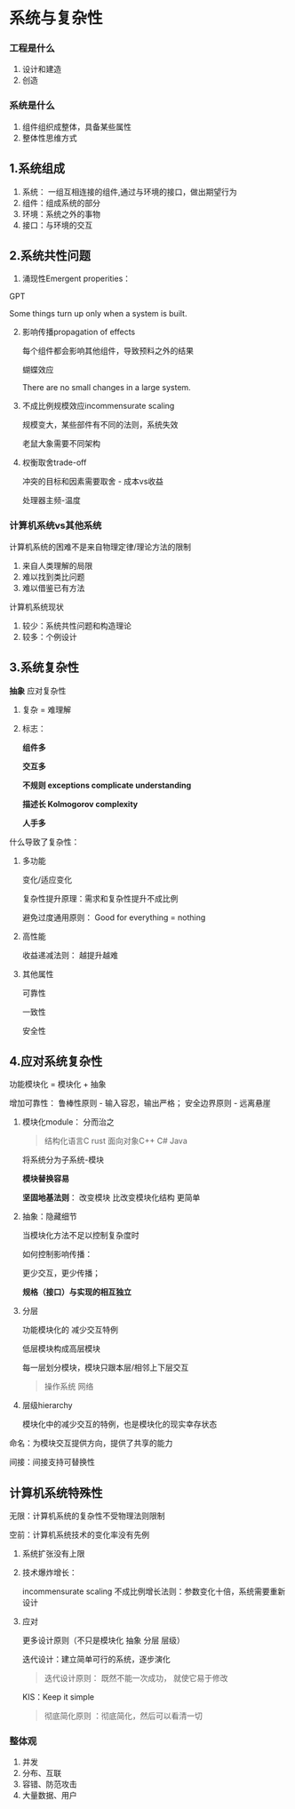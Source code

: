 



# 系统与复杂性

### 工程是什么

1. 设计和建造
2. 创造

### 系统是什么

1. 组件组织成整体，具备某些属性
2. 整体性思维方式

## 1.系统组成

1. 系统： 一组互相连接的组件,通过与环境的接口，做出期望行为
2. 组件：组成系统的部分
3. 环境：系统之外的事物
4. 接口：与环境的交互

## 2.系统共性问题

1.  涌现性Emergent properities：

   GPT

   Some things turn up only when a system is built.

2. 影响传播propagation of effects

   每个组件都会影响其他组件，导致预料之外的结果

   蝴蝶效应

   There are no small changes in a large system.

3. 不成比例规模效应incommensurate scaling

   规模变大，某些部件有不同的法则，系统失效

   老鼠大象需要不同架构

4. 权衡取舍trade-off

   冲突的目标和因素需要取舍 - 成本vs收益

   处理器主频-温度

### 计算机系统vs其他系统

计算机系统的困难不是来自物理定律/理论方法的限制

1. 来自人类理解的局限
2. 难以找到类比问题
3. 难以借鉴已有方法

计算机系统现状

1. 较少：系统共性问题和构造理论
2. 较多：个例设计

## 3.系统复杂性

**抽象**   应对复杂性

1. 复杂 = 难理解

2. 标志：

   **组件多** 

   **交互多** 

   **不规则 exceptions complicate understanding**

   **描述长 Kolmogorov complexity** 

   **人手多**

什么导致了复杂性：

1. 多功能

   变化/适应变化 

   复杂性提升原理：需求和复杂性提升不成比例

   避免过度通用原则： Good for everything = nothing

2. 高性能

   收益递减法则： 越提升越难

3. 其他属性

   可靠性

   一致性

   安全性

## 4.应对系统复杂性

功能模块化 = 模块化 + 抽象

增加可靠性： 鲁棒性原则 - 输入容忍，输出严格； 安全边界原则 - 远离悬崖

1. 模块化module： 分而治之

   > 结构化语言C rust   面向对象C++  C# Java 

   将系统分为子系统-模块

   **模块替换容易**

   **坚固地基法则**： 改变模块 比改变模块化结构 更简单

2. 抽象：隐藏细节

   当模块化方法不足以控制复杂度时

   如何控制影响传播：

   更少交互，更少传播；

   **规格（接口）与实现的相互独立**

3. 分层

   功能模块化的 减少交互特例

   低层模块构成高层模块

   每一层划分模块，模块只跟本层/相邻上下层交互

   > 操作系统 网络

4. 层级hierarchy

   模块化中的减少交互的特例，也是模块化的现实幸存状态



命名：为模块交互提供方向，提供了共享的能力

间接：间接支持可替换性

## 计算机系统特殊性

无限：计算机系统的复杂性不受物理法则限制

空前：计算机系统技术的变化率没有先例

1. 系统扩张没有上限

2. 技术爆炸增长：

   incommensurate scaling 不成比例增长法则：参数变化十倍，系统需要重新设计

3. 应对

   更多设计原则（不只是模块化 抽象 分层 层级）

   迭代设计：建立简单可行的系统，逐步演化

   > 迭代设计原则： 既然不能一次成功， 就使它易于修改

   KIS：Keep it simple

   > 彻底简化原则 ：彻底简化，然后可以看清一切



### 整体观

1. 并发
2. 分布、互联
3. 容错、防范攻击
4. 大量数据、用户







